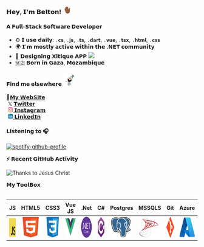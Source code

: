 ### 𝗛𝗲𝘆, 𝗜'𝗺 𝗕𝗲𝗹𝘁𝗼𝗻! <img src = "./hand-gif.gif" width = 20px>

#### 𝗔 𝗙𝘂𝗹𝗹-𝗦𝘁𝗮𝗰𝗸 𝗦𝗼𝗳𝘁𝘄𝗮𝗿𝗲 𝗗𝗲𝘃𝗲𝗹𝗼𝗽𝗲𝗿

-   ⚙️ 𝗜 𝘂𝘀𝗲 𝗱𝗮𝗶𝗹𝘆: `.𝗰𝘀`, `.𝗷𝘀`, `.𝘁𝘀`, `.𝗱𝗮𝗿𝘁`, `.𝘃𝘂𝗲`, `.𝘁𝘀𝘅`, `.𝗵𝘁𝗺𝗹`, `.𝗰𝘀𝘀`
-   🌍 𝗜'𝗺 𝗺𝗼𝘀𝘁𝗹𝘆 𝗮𝗰𝘁𝗶𝘃𝗲 𝘄𝗶𝘁𝗵𝗶𝗻 𝘁𝗵𝗲 **.𝗡𝗘𝗧 𝗰𝗼𝗺𝗺𝘂𝗻𝗶𝘁𝘆**
-   💅 𝗗𝗲𝘀𝗶𝗴𝗻𝗶𝗻𝗴 𝗫𝗶𝘁𝗶𝗾𝘂𝗲 𝗔𝗣𝗣 <img src="https://media.giphy.com/media/WUlplcMpOCEmTGBtBW/giphy.gif" width="30">
-   🇲🇿 𝗕𝗼𝗿𝗻 𝗶𝗻 𝗚𝗮𝘇𝗮, 𝗠𝗼𝘇𝗮𝗺𝗯𝗶𝗾𝘂𝗲

#### 𝗙𝗶𝗻𝗱 𝗺𝗲 𝗲𝗹𝘀𝗲𝘄𝗵𝗲𝗿𝗲 <img src = "./hello-olaf.gif" width = 30px>

🔗[𝗠𝘆 𝗪𝗲𝗯𝗦𝗶𝘁𝗲](https://devalberto.x) <br>
&nbsp;𝕏 [𝗧𝘄𝗶𝘁𝘁𝗲𝗿](https://X.com/Belton_menete) <br>
&nbsp;<a href="https://instagram.com/Belton_alberto/"><img src="instagram.svg" alt="A man holding the Bible" width="13px" height="">&nbsp;𝗜𝗻𝘀𝘁𝗮𝗴𝗿𝗮𝗺</a>
<br>
&nbsp;<a href="https://www.linkedin.com/in/beltonmenete/"><img src="./linkedin.svg" alt="A man holding the Bible" width="13px" height="">&nbsp;𝗟𝗶𝗻𝗸𝗲𝗱𝗜𝗻</a>
 
#### 𝗟𝗶𝘀𝘁𝗲𝗻𝗶𝗻𝗴 𝘁𝗼 🎧

[![spotify-github-profile](https://spotify-github-profile.kittinanx.com/api/view?uid=31hqkibozzdcacdycaddtde5ezza&cover_image=true&theme=natemoo-re&show_offline=false&background_color=121212&interchange=false&bar_color=932cd6&bar_color_cover=false)](https://github.com/kittinan/spotify-github-profile)

<b>⚡ 𝗥𝗲𝗰𝗲𝗻𝘁 𝗚𝗶𝘁𝗛𝘂𝗯 𝗔𝗰𝘁𝗶𝘃𝗶𝘁𝘆</b> <br>
<p align="left"> <img src="https://komarev.com/ghpvc/?username=beltonmenete&color=blueviolet" alt="Thanks to Jesus Christ" />
</p>

<summary>𝗠𝘆 𝗧𝗼𝗼𝗹𝗕𝗼𝘅 </summary> <br>

| JS | HTML5 | CSS3| Vue JS | .Net | C# | Postgres | MSSQLS | Git | Azure |
|----------|----------|----------|----------|----------|----------|----------|----------|----------|----------|
|<img src="https://github.com/devicons/devicon/blob/master/icons/javascript/javascript-original.svg" title="TypeScript "  alt="Typescript" width="50" height="50"/>|  <img src="https://github.com/devicons/devicon/blob/master/icons/html5/html5-original.svg" title="Dotnet "  alt="Dotnet" width="55" height="55"/>|  <img src="https://github.com/devicons/devicon/blob/master/icons/css3/css3-original.svg" title="Numpy" alt="Numpy" width="55" height="55"/>|  <img src="https://github.com/devicons/devicon/blob/master/icons/vuejs/vuejs-original.svg" title="Pandas" alt="Pandas" width="55" height="55"/>|  <img src="https://github.com/devicons/devicon/blob/master/icons/dotnetcore/dotnetcore-original.svg" title="sklearn" alt="sklearn" width="55" height="55"/>| <img src="https://github.com/devicons/devicon/blob/master/icons/csharp/csharp-original.svg" title="mpl" alt="mpl" width="55" height="55"/>| <img src="https://github.com/devicons/devicon/blob/master/icons/postgresql/postgresql-original.svg" title="mpl" alt="mpl" width="55" height="55"/>| <img src="https://github.com/devicons/devicon/blob/master/icons/microsoftsqlserver/microsoftsqlserver-original.svg" title="mpl" alt="mpl" width="55" height="55"/>|<img src="https://github.com/devicons/devicon/blob/master/icons/git/git-original.svg" title="mpl" alt="mpl" width="55" height="55"/>|<img src="https://github.com/devicons/devicon/blob/master/icons/azure/azure-original.svg" title="mpl" alt="mpl" width="55" height="55"/>|

